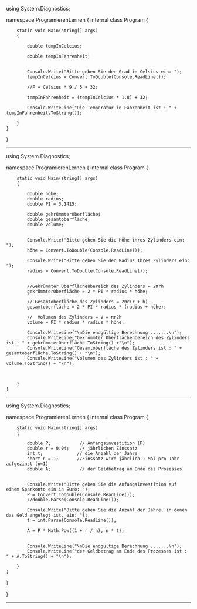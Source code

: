 using System.Diagnostics;

namespace ProgramierenLernen
{
    internal class Program
    {
        
        static void Main(string[] args)
        {

            double tempInCelcius; 
            
            double tempInFahrenheit;
            
            
            Console.Write("Bitte geben Sie den Grad in Celsius ein: ");
            tempInCelcius = Convert.ToDouble(Console.ReadLine());

            //F = Celsius * 9 / 5 + 32;

            tempInFahrenheit = (tempInCelcius * 1.8) + 32;

            Console.WriteLine("Die Temperatur in Fahrenheit ist : " + tempInFahrenheit.ToString());
                
        }
    }
}

*******************************************************************************************************
using System.Diagnostics;

namespace ProgramierenLernen
{
    internal class Program
    {
        
        static void Main(string[] args)
        {

            double höhe; 
            double radius;
            double PI = 3.1415;

            double gekrümmterOberfläche;
            double gesamtoberfläche;
            double volume;


            Console.Write("Bitte geben Sie die Höhe ihres Zylinders ein: ");
            höhe = Convert.ToDouble(Console.ReadLine());

            Console.Write("Bitte geben Sie den Radius Ihres Zylinders ein: ");
            radius = Convert.ToDouble(Console.ReadLine());


            //Gekrümmter Oberflächenbereich des Zylinders = 2πrh
            gekrümmterOberfläche = 2 * PI * radius * höhe;

            // Gesamtoberfläche des Zylinders = 2πr(r + h)
            gesamtoberfläche = 2 * PI * radius * (radius + höhe);

            //  Volumen des Zylinders = V = πr2h
            volume = PI * radius * radius * höhe;

            Console.WriteLine("\nDie endgültige Berechnung .......\n");
            Console.WriteLine("Gekrümmter Oberflächenbereich des Zylinders ist : " + gekrümmterOberfläche.ToString() +"\n"); 
            Console.WriteLine("Gesamtoberfläche des Zylinders ist : " + gesamtoberfläche.ToString() + "\n");
            Console.WriteLine("Volumen des Zylinders ist : " + volume.ToString() + "\n");
            


        }
    }

****************************************************************************************************

using System.Diagnostics;

namespace ProgramierenLernen
{
    internal class Program
    {
        
        static void Main(string[] args)
        {

            double P;           // Anfangsinvestition (P)
            double r = 0.04;    // jährlichen Zinssatz
            int t;             // die Anzahl der Jahre
            short n = 1;       //Zinssatz wird jährlich 1 Mal pro Jahr aufgezinst (n=1)
            double A;           // der Geldbetrag am Ende des Prozesses


            Console.Write("Bitte geben Sie die Anfangsinvestition auf einem Sparkonto ein in Euro: ");
            P = Convert.ToDouble(Console.ReadLine());
            //double.Parse(Console.ReadLine());

            Console.Write("Bitte geben Sie die Anzahl der Jahre, in denen das Geld angelegt ist, ein: ");
            t = int.Parse(Console.ReadLine());

            A = P * Math.Pow((1 + r / n), n * t);


            Console.WriteLine("\nDie endgültige Berechnung .......\n");
            Console.WriteLine("der Geldbetrag am Ende des Prozesses ist : " + A.ToString() + "\n");
          
        }
    }
}


}
***************************************************************************************************************************
